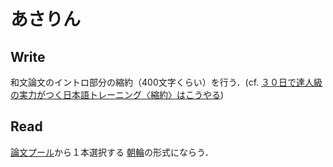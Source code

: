 # あさりん

## Write
和文論文のイントロ部分の縮約（400文字くらい）を行う．(cf. [３０日で達人級の実力がつく日本語トレーニング〈縮約〉はこうやる](https://readingmonkey.blog.fc2.com/blog-entry-604.html))

## Read
[論文プール](https://docs.google.com/spreadsheets/d/1DnMHNrzvC5gyRczbitti8L7y7RInisfZUWuXKK6ftNY/edit#gid=0)から１本選択する
[朝輪](https://sites.google.com/view/shiraki/2)の形式にならう．
